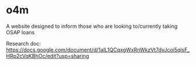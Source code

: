 # o4m
A website designed to inform those who are looking to/currently taking OSAP loans

Research doc: https://docs.google.com/document/d/1alL1QCqxgWxRnWkzVt7dvJcoi5qlsF_HRp2cVqKBhOc/edit?usp=sharing
